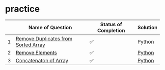 # practice

|   | Name of Question  | Status of Completion  | Solution  |
|---|---|---|---|
|1   | [Remove Duplicates from Sorted Array](https://leetcode.com/problems/remove-duplicates-from-sorted-array/) | ✅ | [Python](https://github.com/DennisxB/dsa-practice/blob/main/images/Remove%20Duplicates%20from%20Sorted%20Arrays.png) |
| 2  | [Remove Elements](https://leetcode.com/problems/remove-element/)  | ✅ | [Python](https://github.com/DennisxB/dsa-practice/blob/main/images/Remove%20Element.png) |
| 3  | [Concatenaton of Array](https://leetcode.com/problems/concatenation-of-array/description/)  | ✅ | [Python](https://github.com/DennisxB/dsa-practice/blob/main/images/Concatenation%20of%20Array.png) | 
